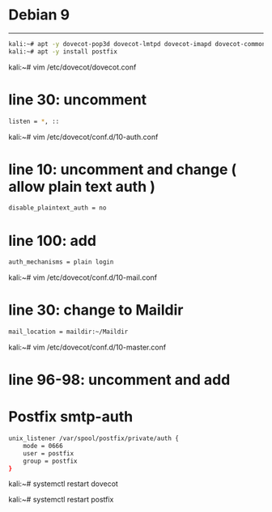 # Debian 9
----------------------------------------------------------------------

```bash
kali:~# apt -y dovecot-pop3d dovecot-lmtpd dovecot-imapd dovecot-common 
kali:~# apt -y install postfix
```
kali:~# vim /etc/dovecot/dovecot.conf

# line 30: uncomment
```bash
listen = *, ::
```
kali:~# vim /etc/dovecot/conf.d/10-auth.conf

# line 10: uncomment and change ( allow plain text auth )
```bash
disable_plaintext_auth = no
```
# line 100: add
```bash
auth_mechanisms = plain login
```
kali:~# vim /etc/dovecot/conf.d/10-mail.conf

# line 30: change to Maildir
```bash
mail_location = maildir:~/Maildir
```
kali:~# vim /etc/dovecot/conf.d/10-master.conf

# line 96-98: uncomment and add

# Postfix smtp-auth
```bash
unix_listener /var/spool/postfix/private/auth {
    mode = 0666
    user = postfix
    group = postfix
}
```
kali:~# systemctl restart dovecot 

kali:~# systemctl restart postfix

